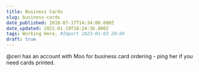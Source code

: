 ```yaml
---
title: Business Cards
slug: business-cards
date_published: 2018-07-17T14:34:00.000Z
date_updated: 2021-01-19T18:24:36.000Z
tags: Working Here, #Import 2023-01-03 20:04
draft: true
---
```


@ceri has an account with Moo for business card ordering - ping her if you need cards printed.
